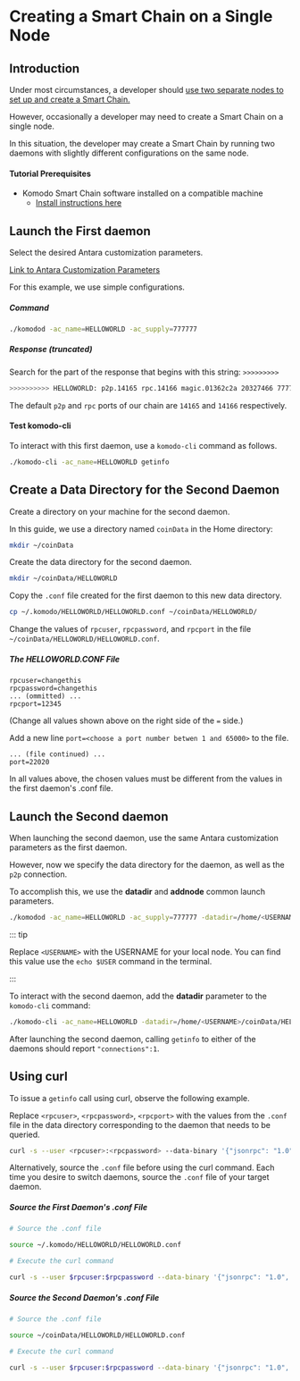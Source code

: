 # Creating a Smart Chain on a Single Node

## Introduction

Under most circumstances, a developer should [use two separate nodes to set up and create a Smart Chain.](../../../basic-docs/smart-chains/smart-chain-tutorials/create-a-default-smart-chain.html)

However, occasionally a developer may need to create a Smart Chain on a single node.

In this situation, the developer may create a Smart Chain by running two daemons with slightly different configurations on the same node.

#### Tutorial Prerequisites

- Komodo Smart Chain software installed on a compatible machine
  - [Install instructions here](../../../basic-docs/smart-chains/smart-chain-setup/installing-from-source.html)

## Launch the First daemon

Select the desired Antara customization parameters.

[Link to Antara Customization Parameters](../../../basic-docs/antara/antara-setup/antara-customizations.html)

For this example, we use simple configurations.

##### Command

```bash
./komodod -ac_name=HELLOWORLD -ac_supply=777777
```

##### Response (truncated)

Search for the part of the response that begins with this string: `>>>>>>>>>`

```bash
>>>>>>>>>> HELLOWORLD: p2p.14165 rpc.14166 magic.01362c2a 20327466 777777 coins
```

The default `p2p` and `rpc` ports of our chain are `14165` and `14166` respectively.

#### Test komodo-cli

To interact with this first daemon, use a `komodo-cli` command as follows.

```bash
./komodo-cli -ac_name=HELLOWORLD getinfo
```

## Create a Data Directory for the Second Daemon

Create a directory on your machine for the second daemon.

In this guide, we use a directory named `coinData` in the Home directory:

```bash
mkdir ~/coinData
```

Create the data directory for the second daemon.

```bash
mkdir ~/coinData/HELLOWORLD
```

Copy the `.conf` file created for the first daemon to this new data directory.

```bash
cp ~/.komodo/HELLOWORLD/HELLOWORLD.conf ~/coinData/HELLOWORLD/
```

Change the values of `rpcuser`, `rpcpassword`, and `rpcport` in the file `~/coinData/HELLOWORLD/HELLOWORLD.conf`.

##### The HELLOWORLD.CONF File

```
rpcuser=changethis
rpcpassword=changethis
... (ommitted) ...
rpcport=12345
```

(Change all values shown above on the right side of the `=` side.)

Add a new line `port=<choose a port number betwen 1 and 65000>` to the file.

```
... (file continued) ...
port=22020
```

In all values above, the chosen values must be different from the values in the first daemon's .conf file. 

## Launch the Second daemon

When launching the second daemon, use the same Antara customization parameters as the first daemon.

However, now we specify the data directory for the daemon, as well as the `p2p` connection.

To accomplish this, we use the <b>datadir</b> and <b>addnode</b> common launch parameters.

```bash
./komodod -ac_name=HELLOWORLD -ac_supply=777777 -datadir=/home/<USERNAME>/coinData/HELLOWORLD -addnode=localhost
```

::: tip

Replace `<USERNAME>` with the USERNAME for your local node. You can find this value use the `echo $USER` command in the terminal.

:::

To interact with the second daemon, add the <b>datadir</b> parameter to the `komodo-cli` command:

```bash
./komodo-cli -ac_name=HELLOWORLD -datadir=/home/<USERNAME>/coinData/HELLOWORLD getinfo
```

After launching the second daemon, calling `getinfo` to either of the daemons should report `"connections":1`.

## Using curl

To issue a `getinfo` call using curl, observe the following example.

Replace `<rpcuser>`, `<rpcpassword>`, `<rpcport>` with the values from the `.conf` file in the data directory corresponding to the daemon that needs to be queried.

```bash
curl -s --user <rpcuser>:<rpcpassword> --data-binary '{"jsonrpc": "1.0", "id": "curltest", "method": "getinfo", "params": []}' -H 'content-type: text/plain;' http://127.0.0.1:<rpcport>/
```

Alternatively, source the `.conf` file before using the curl command. Each time you desire to switch daemons, source the `.conf` file of your target daemon.

##### Source the First Daemon's .conf File

```bash
# Source the .conf file

source ~/.komodo/HELLOWORLD/HELLOWORLD.conf

# Execute the curl command

curl -s --user $rpcuser:$rpcpassword --data-binary '{"jsonrpc": "1.0", "id": "curltest", "method": "getinfo", "params": []}' -H 'content-type: text/plain;' http://127.0.0.1:$rpcport/
```

##### Source the Second Daemon's .conf File

```bash
# Source the .conf file

source ~/coinData/HELLOWORLD/HELLOWORLD.conf

# Execute the curl command

curl -s --user $rpcuser:$rpcpassword --data-binary '{"jsonrpc": "1.0", "id": "curltest", "method": "getinfo", "params": []}' -H 'content-type: text/plain;' http://127.0.0.1:$rpcport/
```
